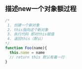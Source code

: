 ## 描述new一个对象额过程
```js
/*
 1. 创建一个新对象
 2. this指向这个新对象
 3. 执行代码 即对this赋值
 4. 返回this（默认）
*/
function Foo(name){
  this.name = name
  // return this 默认有着一行
}
```

##  